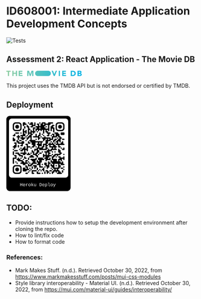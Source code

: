 # ID608001: Intermediate Application Development Concepts
![Tests](https://github.com/otago-polytechnic-bit-courses/assessment-2-react-application-GEVIS1/actions/workflows/tests.yml/badge.svg)
## Assessment 2: React Application - The Movie DB
<a href="https://www.themoviedb.org/"> 
  <img src="./media/blue_long_2-9665a76b1ae401a510ec1e0ca40ddcb3b0cfe45f1d51b77a308fea0845885648.svg" style="width: 200px" />
</a>

This project uses the TMDB API but is not endorsed or certified by TMDB.

## Deployment
<a href="https://assessment-2-react-application.herokuapp.com/">
  <img src="./media/qr.svg" alt="Heroku stroke logo with a gradient" height="200" />
</a>

## TODO:
* Provide instructions how to setup the development environment after cloning the repo.
* How to lint/fix code
* How to format code


### References:
* Mark Makes Stuff. (n.d.). Retrieved October 30, 2022, from https://www.markmakesstuff.com/posts/mui-css-modules
* Style library interoperability - Material UI. (n.d.). Retrieved October 30, 2022, from https://mui.com/material-ui/guides/interoperability/